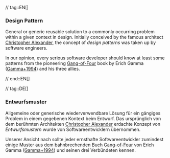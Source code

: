 // tag::EN[]
### Design Pattern

General or generic reusable solution to a commonly occurring problem within a given context in design.
Initially conceived by the famous architect [Christopher Alexander](https://en.wikipedia.org/wiki/Christopher_Alexander),
the concept of _design patterns_
was taken up by software engineers.

In our opinion, every serious software developer should
know at least some patterns from the pioneering [Gang-of-Four](https://en.wikipedia.org/wiki/Design_Patterns)
book by Erich Gamma ([Gamma+1994](#ref-gamma-1994)) and his three allies.


// end::EN[]

// tag::DE[]
### Entwurfsmuster

Allgemeine oder generische wiederverwendbare Lösung für ein gängiges
Problem in einem gegebenen Kontext beim Entwurf. Das ursprünglich von
dem berühmten Architekten [Christopher
Alexander](https://en.wikipedia.org/wiki/Christopher_Alexander)
erdachte Konzept von *Entwurfsmustern* wurde von Softwareentwicklern
übernommen.

Unserer Ansicht nach sollte jeder ernsthafte Softwareentwickler
zumindest einige Muster aus dem bahnbrechenden
Buch
[Gang-of-Four](https://en.wikipedia.org/wiki/Design_Patterns)
von Erich Gamma ([Gamma+1994](#ref-gamma-1994)) und seinen drei
Verbündeten kennen.

